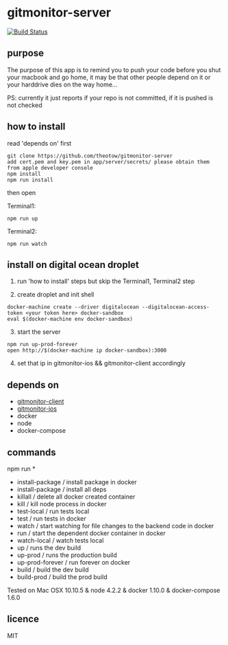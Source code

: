 # gitmonitor-server
[![Build Status](https://travis-ci.org/theotow/gitmonitor-server.svg?branch=master)](https://travis-ci.org/theotow/gitmonitor-server)

## purpose

The purpose of this app is to remind you to push your code before you shut your macbook and go home, it may be that other people depend on it or your harddrive dies on the way home...

PS: currently it just reports if your repo is not committed, if it is pushed is not checked

## how to install

read 'depends on' first
```
git clone https://github.com/theotow/gitmonitor-server
add cert.pem and key.pem in app/server/secrets/ please obtain them from apple developer console
npm install
npm run install
```

then open

Terminal1:
```
npm run up
```

Terminal2:
```
npm run watch
```

## install on digital ocean droplet

1. run 'how to install' steps but skip the Terminal1, Terminal2 step

2. create droplet and init shell

```
docker-machine create --driver digitalocean --digitalocean-access-token <your token here> docker-sandbox
eval $(docker-machine env docker-sandbox)     

```
3. start the server
```
npm run up-prod-forever
open http://$(docker-machine ip docker-sandbox):3000
```
4. set that ip in gitmonitor-ios && gitmonitor-client accordingly

## depends on

* [gitmonitor-client](https://github.com/theotow/gitmonitor-client)
* [gitmonitor-ios](https://github.com/theotow/gitmonitor-ios)
* docker
* node
* docker-compose

## commands

npm run *

* install-package / install package in docker
* install-package / install all deps
* killall / delete all docker created container
* kill / kill node process in docker
* test-local / run tests local
* test / run tests in docker
* watch / start watching for file changes to the backend code in docker
* run / start the dependent docker container in docker
* watch-local / watch tests local
* up / runs the dev build
* up-prod / runs the production build
* up-prod-forever / run forever on docker
* build / build the dev build
* build-prod / build the prod build



Tested on Mac OSX 10.10.5 & node 4.2.2 & docker 1.10.0 & docker-compose 1.6.0

## licence

MIT
